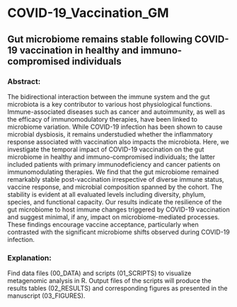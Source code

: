 # COVID-19_Vaccination_GM

## Gut microbiome remains stable following COVID-19 vaccination in healthy and immuno-compromised individuals

### Abstract:
The bidirectional interaction between the immune system and the gut microbiota is a key contributor to various host physiological functions. Immune-associated diseases such as cancer and autoimmunity, as well as the efficacy of immunomodulatory therapies, have been linked to microbiome variation. While COVID-19 infection has been shown to cause microbial dysbiosis, it remains understudied whether the inflammatory response associated with vaccination also impacts the microbiota. Here, we investigate the temporal impact of COVID-19 vaccination on the gut microbiome in healthy and immuno-compromised individuals; the latter included patients with primary immunodeficiency and cancer patients on immunomodulating therapies. We find that the gut microbiome remained remarkably stable post-vaccination irrespective of diverse immune status, vaccine response, and microbial composition spanned by the cohort. The stability is evident at all evaluated levels including diversity, phylum, species, and functional capacity. Our results indicate the resilience of the gut microbiome to host immune changes triggered by COVID-19 vaccination and suggest minimal, if any, impact on microbiome-mediated processes. These findings encourage vaccine acceptance, particularly when contrasted with the significant microbiome shifts observed during COVID-19 infection.

### Explanation:
Find data files (00_DATA) and scripts (01_SCRIPTS) to visualize metagenomic analysis in R. 
Output files of the scripts will produce the results tables (02_RESULTS) and corresponding figures as presented in the manuscript (03_FIGURES).